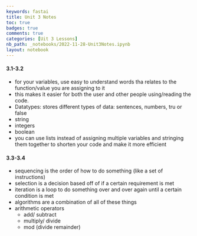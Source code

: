 ```yaml
---
keywords: fastai
title: Unit 3 Notes
toc: true 
badges: true
comments: true 
categories: [Uit 3 Lessons]
nb_path: _notebooks/2022-11-28-Unit3Notes.ipynb
layout: notebook
---
```


<!--
#################################################
### THIS FILE WAS AUTOGENERATED! DO NOT EDIT! ###
#################################################
# file to edit: _notebooks/2022-11-28-Unit3Notes.ipynb
-->

<div class="container" id="notebook-container">
        
<div class="cell border-box-sizing text_cell rendered"><div class="inner_cell">
<div class="text_cell_render border-box-sizing rendered_html">
<h4 id="3.1-3.2">3.1-3.2<a class="anchor-link" href="#3.1-3.2"> </a></h4><ul>
<li>for your variables, use easy to understand words tha relates to the function/value you are assigning to it</li>
<li>this makes it easier for both the user and other people using/reading the code.</li>
<li>Datatypes: stores different types of data: sentences, numbers, tru or false</li>
<li>string</li>
<li>integers</li>
<li>boolean</li>
<li>you can use lists instead of assigning multiple variables and stringing them together to shorten your code and make it more efficient</li>
</ul>

</div>
</div>
</div>
<div class="cell border-box-sizing text_cell rendered"><div class="inner_cell">
<div class="text_cell_render border-box-sizing rendered_html">
<h4 id="3.3-3.4">3.3-3.4<a class="anchor-link" href="#3.3-3.4"> </a></h4><ul>
<li>sequencing is the order of how to do something (like a set of instructions)</li>
<li>selection is a decision based off of if a certain requirement is met</li>
<li>iteration is a loop to do something over and over again until a certain condition is met</li>
<li>algorithms are a combination of all of these things</li>
<li>arithmetic operators<ul>
<li>add/ subtract</li>
<li>multiply/ divide</li>
<li>mod (divide remainder)</li>
</ul>
</li>
</ul>

</div>
</div>
</div>
</div>
 

